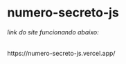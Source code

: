 # numero-secreto-js
<h6>link do site funcionando abaixo:</h6>
<p>https://numero-secreto-js.vercel.app/</p>
